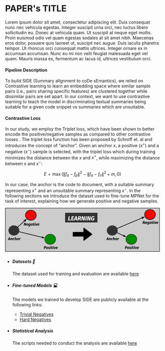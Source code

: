# PAPER's TITLE

Lorem ipsum dolor sit amet, consectetur adipiscing elit. Duis consequat nunc nec vehicula egestas. Integer suscipit urna orci, nec luctus libero sollicitudin eu. Donec at vehicula quam. Ut suscipit at neque eget mollis. Proin euismod odio vel quam egestas sodales at sit amet nibh. Maecenas eros dolor, posuere quis laoreet ut, suscipit nec augue. Duis iaculis pharetra tempor. Ut rhoncus orci consequat mattis ultrices. Integer ornare ex in accumsan accumsan. Nunc eu mi non velit feugiat malesuada eget vel quam. Mauris massa ex, fermentum ac lacus id, ultrices vestibulum orci.

#### Pipeline Description

To build SIDE (Summary alIgnment to coDe sEmantics), we relied on Contrastive learning to learn an embedding space where similar sample pairs (i.e., pairs sharing specific features) are clustered together while dissimilar pairs are set apart. In our context, we want to use contrastive learning to teach the model in discriminating textual summaries being suitable for a given code snippet vs summaries which are unsuitable.


#### Contrastive Loss
In our study, we employ the Triplet loss, which have been shown to better encode the positive/negative samples as compared to other contrastive losses . The triplet loss function has been proposed by Schroff et. al  and introduces the concept of "anchor". Given an anchor $x$, a positive ($x^{+}$) and a negative ($x^{-}$) sample is selected, with the triplet loss which during training minimizes the distance between the $x$ and $x^{+}$, while maximizing the distance between $x$ and $x^{-}$:

$$
	E=\max \left(\left\|f_a-f_p\right\|^2-\left\|f_a-f_n\right\|^2+m, 0\right)
$$

In our case, the anchor is the code to document, with a suitable summary representing $x^{+}$ and an unsuitable summary representing $x^{-}$. In the following sections we introduce the dataset used to fine-tune MPNet for the task of interest, explaining how we generate positive and negative samples.


![image info](triplet-example.png)



* ##### Datasets :paperclip:

    The dataset used for training and evaluation are available <a href="https://drive.google.com/drive/folders/1it5-myF8KO8079BfO8IxZ_1IwDLD5EBg?usp=share_link">here</a>
    
    
* ##### Fine-tuned Models :computer:
    The models we trained to develop SIDE are publicly available at the following links:
    -  <a href ='https://drive.google.com/drive/folders/1K3xkEF5UGrLUtBy9IyMLx66svhzfeLKQ?usp=sharing'>Trivial Negatives</a> 
    -  <a href ='https://drive.google.com/drive/folders/1eb4C-wjocn_0NEtjIhHIIwDT-Bvr9Yne?usp=sharing'>Hard Negatives</a> 

* ##### Statistical Analysis
    The scripts needed to conduct the analysis are available <a href=''>here</a> 
    



    
